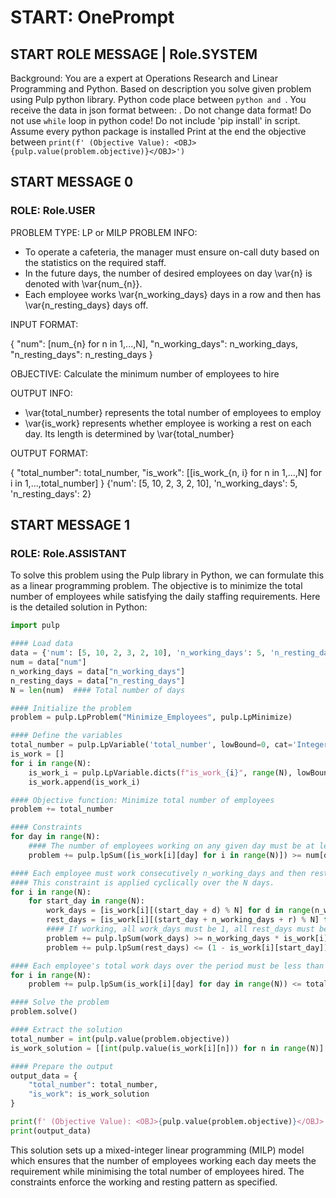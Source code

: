 # START: OnePrompt 
## START ROLE MESSAGE | Role.SYSTEM 
Background: You are a expert at Operations Research and Linear Programming and Python. Based on description you solve given problem using Pulp python library. Python code place between ```python and ```. You receive the data in json format between: <DATA></DATA>. Do not change data format! Do not use `while` loop in python code! Do not include 'pip install' in script. Assume every python package is installed Print at the end the objective between <OBJ></OBJ> `print(f' (Objective Value): <OBJ>{pulp.value(problem.objective)}</OBJ>')`  
## START MESSAGE 0 
### ROLE: Role.USER
<DESCRIPTION>
PROBLEM TYPE: LP or MILP
PROBLEM INFO:

- To operate a cafeteria, the manager must ensure on-call duty based on the statistics on the required staff. 
- In the future days, the number of desired employees on day \var{n} is denoted with \var{num_{n}}.
- Each employee works \var{n_working_days} days in a row and then has \var{n_resting_days} days off.

INPUT FORMAT:

{
	"num": [num_{n} for n in 1,...,N],
	"n_working_days": n_working_days,
	"n_resting_days": n_resting_days
}


OBJECTIVE: Calculate the minimum number of employees to hire

OUTPUT INFO:

- \var{total_number} represents the total number of employees to employ
- \var{is_work} represents whether employee is working a rest on each day. Its length is determined by \var{total_number}

OUTPUT FORMAT:

{
	"total_number": total_number,
	"is_work": [[is_work_{n, i} for n in 1,...,N] for i in 1,...,total_number]
}
</DESCRIPTION>
<DATA>
{'num': [5, 10, 2, 3, 2, 10], 'n_working_days': 5, 'n_resting_days': 2}</DATA>


## START MESSAGE 1 
### ROLE: Role.ASSISTANT
To solve this problem using the Pulp library in Python, we can formulate this as a linear programming problem. The objective is to minimize the total number of employees while satisfying the daily staffing requirements. Here is the detailed solution in Python:

```python
import pulp

#### Load data
data = {'num': [5, 10, 2, 3, 2, 10], 'n_working_days': 5, 'n_resting_days': 2}
num = data["num"]
n_working_days = data["n_working_days"]
n_resting_days = data["n_resting_days"]
N = len(num)  #### Total number of days

#### Initialize the problem
problem = pulp.LpProblem("Minimize_Employees", pulp.LpMinimize)

#### Define the variables
total_number = pulp.LpVariable('total_number', lowBound=0, cat='Integer')
is_work = []
for i in range(N):
    is_work_i = pulp.LpVariable.dicts(f"is_work_{i}", range(N), lowBound=0, upBound=1, cat='Binary')
    is_work.append(is_work_i)

#### Objective function: Minimize total number of employees
problem += total_number

#### Constraints
for day in range(N):
    #### The number of employees working on any given day must be at least num[day]
    problem += pulp.lpSum([is_work[i][day] for i in range(N)]) >= num[day]

#### Each employee must work consecutively n_working_days and then rest for n_resting_days.
#### This constraint is applied cyclically over the N days.
for i in range(N):
    for start_day in range(N):
        work_days = [is_work[i][(start_day + d) % N] for d in range(n_working_days)]
        rest_days = [is_work[i][(start_day + n_working_days + r) % N] for r in range(n_resting_days)]
        #### If working, all work_days must be 1, all rest_days must be 0
        problem += pulp.lpSum(work_days) >= n_working_days * is_work[i][start_day]
        problem += pulp.lpSum(rest_days) <= (1 - is_work[i][start_day]) * n_resting_days

#### Each employee's total work days over the period must be less than or equal to total_number
for i in range(N):
    problem += pulp.lpSum(is_work[i][day] for day in range(N)) <= total_number

#### Solve the problem
problem.solve()

#### Extract the solution
total_number = int(pulp.value(problem.objective))
is_work_solution = [[int(pulp.value(is_work[i][n])) for n in range(N)] for i in range(N)]

#### Prepare the output
output_data = {
    "total_number": total_number,
    "is_work": is_work_solution
}

print(f' (Objective Value): <OBJ>{pulp.value(problem.objective)}</OBJ>')
print(output_data)
```

This solution sets up a mixed-integer linear programming (MILP) model which ensures that the number of employees working each day meets the requirement while minimising the total number of employees hired. The constraints enforce the working and resting pattern as specified.


